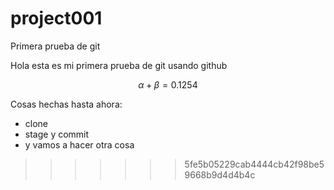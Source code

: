 # project001
Primera prueba de git


Hola esta es mi primera prueba de git usando github


$$\alpha+\beta=0.1254$$



Cosas hechas hasta ahora:
* clone
* stage y commit
* y vamos a hacer otra cosa
>>>>>>> 5fe5b05229cab4444cb42f98be59668b9d4d4b4c

